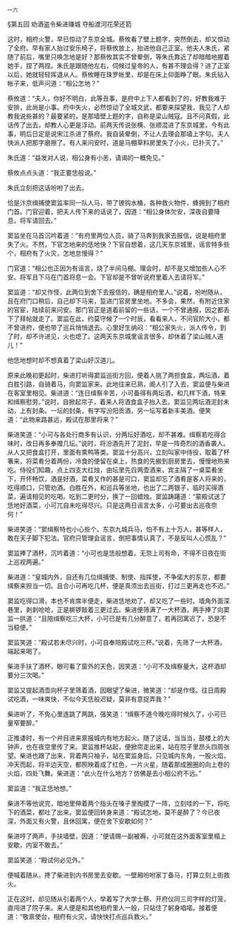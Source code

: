     一六 

   §第五回 劝酒盗令柴进赚城 夺船渡河花荣还箭

   这时，相府火警，早已惊动了东京全城。蔡攸看了壁上题字，突然倒去，却又惊动了全府。早有家人抬过安乐椅子，将蔡攸放上，抬进他自己正室。他夫人朱氏，紧随了前后，嘴里只唤怎地是好？那蔡攸其实不曾晕倒，等朱氏靠近了却暗暗地握着她手，捏了两捏。朱氏是跟随他左右，伺候过皇帝的人，有甚不理会得？进了正室以后，她就轻轻挥退从人。蔡攸睡在珠罗帐里，却是在床上仰面睁了眼。朱氏钻入帐子来，低声问道：“相公怎地？”

   蔡攸道：“夫人，你好不明白，此等丑事，是府中上下人都看到了的，好教我难于安排，此尚是小事。府中失火，必然惊动了全城文武，都要来探望我，我见了人却教我说些甚的？最要紧的，是那墙壁上题的字，自称是梁山贼寇。且不问真假，此话传了出去，却教人心更是浮动。前两天传说张横、张顺混进了东京城里，今有此事，明后日定是说宋江杀进了蔡府。我自装晕倒，不让人去理会那墙上字句。夫人快派人把那字磨擦了。有人来问安时，道是马棚草料房里失了小火，已扑灭了。”

   朱氏道：“益发对人说，相公身有小恙，请谒的一概免见。”

   蔡攸点点头道：“我正要恁般说。”

   朱氏立刻把这话吩咐了出去。

   恰是汴京缉捕使窦监率同一队人马，带了镣钩水桶，各种救火物件，蜂拥到了相府门首。门官迎着，把夫人传下来的话说了，因道：“相公身体欠安，深夜自要降息，将军请回去。”

   窦监坐在马首沉吟着道：“有府里两位人员，骑了马奔到我家去报信，说是相府里失了火。不然，下官怎地来的恁地快？下官自想着，这几天东京城里，谣言特多些个，相府有了火灾，怎地怠慢得？”

   门官道：“相公也正因为有谣言，烧了半间马棚。理会时，却不是又增加些人心不安。将军且下马在门首将息一会。下官却是不曾听说府里着人去请将军。”

   窦监道：“却又作怪，此两位到舍下去报信的，确是相府里人。”说着，吩咐随从，且在府门口稍后，自己却下马来，踅进门官房里坐地。不多会，果然，有附近住家的官宦，陆续前来问安。那门官正是道着前留的一些话，一个不曾通报，因之都丢下了拜帖就走了。窦监在此，约莫守候了一个时辰，看看来人，不问官阶大小，都不曾进府，便也带了巡兵悄悄退去。心里好生纳闷：“相公家失火，派人传令，到了时，却不许进见，火也熄了。这两天东京城里谣言很多，却休着了梁山贼人道儿！”

   他恁地想时却不想真着了梁山好汉道儿。

   原来此晚初更起时，柴进打听得窦监巡街方回，便着人挑了两担食盒，两坛酒，着白胜引路，自骑着马，向窦监家来。此地往来已熟，阍人引了入去，窦监便与柴进在客室里相见。柴进道：“连日缉察辛苦，小可备得有两坛酒，和几样下酒，特来和缉察慰劳。”说时，自掀起帘子，着来人将酒食盒子抬入去。窦监见两坛酒泥封未动，上有封条。一坛的封条，有字写汾阳贡酒，另一坛写着新丰美酒。便笑道：“此物来路甚远，殿试在那里将来？”

   柴进笑道：“小可与各处行商多有认识，分两坛好酒吃，却不甚难。缉察若吃得合味时，改日再多奉赠几坛。”说时，将汾酒先开了泥封，早是一阵奇烈的酒香袭人。从人又把食盒打开，里面有熏鸭等类。窦监十分高兴，立刻叫家中侍役，取着了杯箸来，将菜肴分着两份，冷食的便留在桌上，热食的先搬到厨房里去，慢慢地热来吃。侍役们知趣，点上四支大红烛，由坛里先舀两壶酒来，宾主隔了一桌菜肴坐下，开怀畅饮，酒是好酒，菜肴又作的甚是可口，窦监却忘了酒肴是客人将来的，吃得顺口，只管劝酒。白胜在外，和巡兵等坐地，也出了二两银子，临时买得酒菜，遍请相见的吃喝。吃到二更时分，换了一回蜡烛。窦监踌躇道：“蒙殿试送了恁地好酒菜，小可兀自未吃得尽兴。只是这两日谣言太多，小可要出去巡夜奈何！”

   柴进笑道：“窦缉察特也小心些个。东京九城兵马，怕不有上十万人，甚等样人，敢在天子脚下犯法。官府只管理会谣言，倒把事情认真了，不是反叫人心慌乱？”

   窦监捧了酒杯，沉吟着道：“小可也是恁般想着。无奈上司有命，不得不日夜在街上巡视两遍。”

   柴进道：“皇城内外，自还有几位缉捕使、制使、指挥使，不争偌大的东京，都要缉察来担当一切。且合小可再吃几杯，便是真须出去巡街，打过三更再走也不迟。”

   窦监吃得口滑，本也不肯席半便走，柴进恁地劝了，却又吃了一些时。墙角外面深巷里，剥剥呛呛，正是梆锣敲着三更过去。柴进便筛满了一大杯酒，两手捧了向窦监一拱道：“且陪缉察吃三大杯，小可已是有几分醉意了，若再回寓迟了，恐是不当稳便。”

   窦监笑道：“殿试若未尽兴时，小可自奉陪殿试吃三杯。”说着，先筛了一大杯酒，端起来喝了。

   柴进手扶了酒杯，眼可看了窗外的天色，因笑道：“小可不及缉察量大，这杯酒却要分三次喝。”

   窦监又提起酒壶向杯子里筛着酒，因眼望了柴进，微笑道：“却是作怪。往日周殿试吃酒，一味爽快，不似今天恁般迟疑，莫非有意捉弄我？”

   柴进听了，不免心里连跳了两跳，强笑道：“缉察不道今晚吃得时候久了，小可已量窄要醉。”

   正推诿时，有一个弁目进来禀报城内有地方起火。随了这话，当当当，鼓楼上的大钟声，也在夜空里传了来。窦监推杯站起，便掀帘走出来，站在院子里昂头四周张望。柴进也跟了出来，背着两只袖子，站在窦监身后。只见城内东角，一股火焰，冲天而起，将半边天空，都照映着成了红色，一片火星，随着那成圈圈的向上卷的火焰，四处飞舞。柴进道：“此火在什么地方？仿佛是去小相公府不远。”

   窦监道：“我正恁地想。”

   柴进不等他说完，暗地里伸着两个指头在嗓子里掏摸了一阵，立刻哇的一下，将吃下的酒菜，都吐了出来。窦监便回转身来道：“殿试怎地，莫不是醉了？今已夜深，外面又有火警，且休回寓，便在舍下安歇如何？”

   柴进哼了两声，手扶墙壁，因道：“便请赐一副被褥，小可就在这外面客室里榻上安歇，内室不敢去。”

   窦监笑道：“殿试何必见外。”

   便喊着随从，搀了柴进到内书房里去安歇。一壁厢吩咐家丁备马，打算立刻上街救火。

   正在这时，却见随从引着两个人，举着写了大学士蔡、开府仪同三司字样的灯笼，直闯进了院子来。来人便是和其他相府里人一般，只站住了躬身唱喏。接着便道：“敬禀使台，相府有火灾，请快快打点巡兵救火。”

